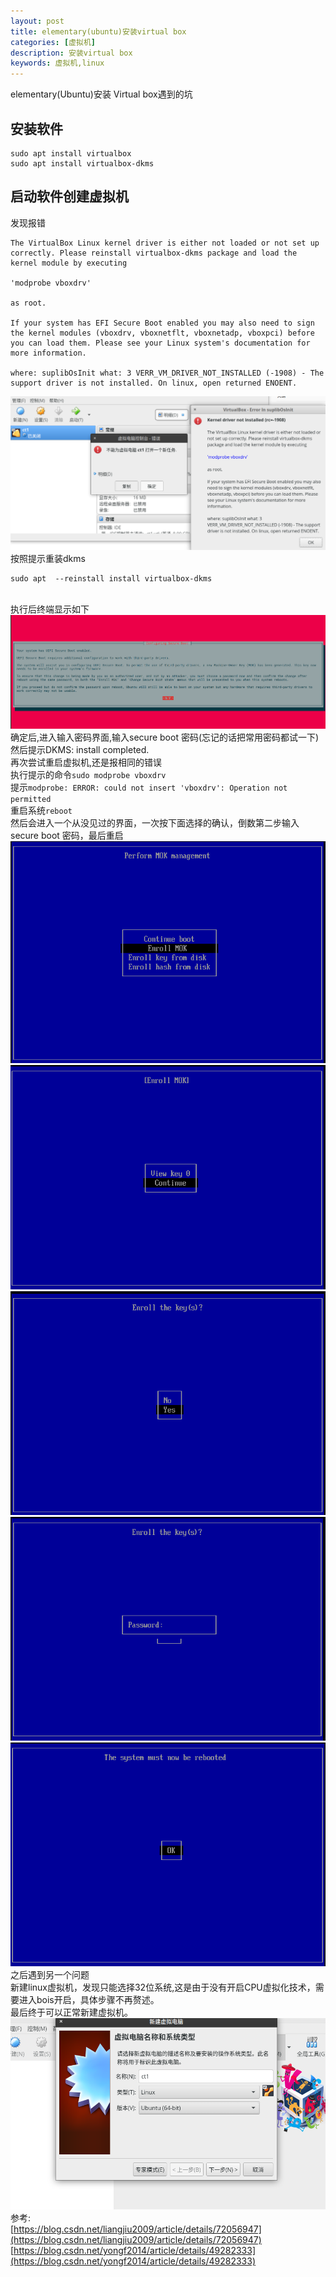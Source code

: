 ```yaml
---
layout: post
title: elementary(ubuntu)安装virtual box 
categories: [虚拟机]
description: 安装virtual box
keywords: 虚拟机,linux 
---
```

elementary(Ubuntu)安装 Virtual box遇到的坑

<a name="JXUk9"></a>
## 安装软件
```shell
sudo apt install virtualbox 
sudo apt install virtualbox-dkms
```
<a name="Fgdik"></a>
## 启动软件创建虚拟机
发现报错
```
The VirtualBox Linux kernel driver is either not loaded or not set up correctly. Please reinstall virtualbox-dkms package and load the kernel module by executing

'modprobe vboxdrv'

as root.

If your system has EFI Secure Boot enabled you may also need to sign the kernel modules (vboxdrv, vboxnetflt, vboxnetadp, vboxpci) before you can load them. Please see your Linux system's documentation for more information.

where: suplibOsInit what: 3 VERR_VM_DRIVER_NOT_INSTALLED (-1908) - The support driver is not installed. On linux, open returned ENOENT.
```
![image.png](https://raw.githubusercontent.com/Ynge/imageDb/main/xsj/adbcb46727f2014a331a2da8f86a20dd-1605712800474.png)<br />按照提示重装dkms
```shell
sudo apt  --reinstall install virtualbox-dkms
```

<br />执行后终端显示如下<br />![image.png](https://raw.githubusercontent.com/Ynge/imageDb/main/xsj/acf7102666b7ee2a2c38128c54e81522-1605712800408.png)<br />确定后,进入输入密码界面,输入secure boot 密码(忘记的话把常用密码都试一下)<br />然后提示DKMS: install completed.<br />再次尝试重启虚拟机,还是报相同的错误<br />执行提示的命令`sudo modprobe vboxdrv`<br />提示`modprobe: ERROR: could not insert 'vboxdrv': Operation not permitted`<br />重启系统`reboot`<br />然后会进入一个从没见过的界面，一次按下面选择的确认，倒数第二步输入secure boot 密码，最后重启<br />![image.png](https://raw.githubusercontent.com/Ynge/imageDb/main/xsj/18f7653b65a68fe1f9ef23b999efb2e2-1605712803445.png)<br />![image.png](https://raw.githubusercontent.com/Ynge/imageDb/main/xsj/ac33444ed589b0cf0d9a125c1bda02bd-1605712799924.png)<br />![image.png](https://raw.githubusercontent.com/Ynge/imageDb/main/xsj/fd2917156ad5bbdf877aed9199acea00-1605712800266.png)<br />![image.png](https://raw.githubusercontent.com/Ynge/imageDb/main/xsj/aa2b0eefc1e70372640a2f98306f3ddc-1605712800207.png)<br />![image.png](https://raw.githubusercontent.com/Ynge/imageDb/main/xsj/896bd6681b603fba62e316eed8d90c76-1605712800251.png)<br />之后遇到另一个问题<br />新建linux虚拟机，发现只能选择32位系统,这是由于没有开启CPU虚拟化技术，需要进入bois开启，具体步骤不再赘述。<br />最后终于可以正常新建虚拟机。<br />![image.png](https://raw.githubusercontent.com/Ynge/imageDb/main/xsj/9e1fe30a78e7eba0acadb95c820fbdf0-1605712804581.png)<br />参考:<br />[https://blog.csdn.net/liangjiu2009/article/details/72056947](https://blog.csdn.net/liangjiu2009/article/details/72056947)<br />[https://blog.csdn.net/yongf2014/article/details/49282333](https://blog.csdn.net/yongf2014/article/details/49282333)